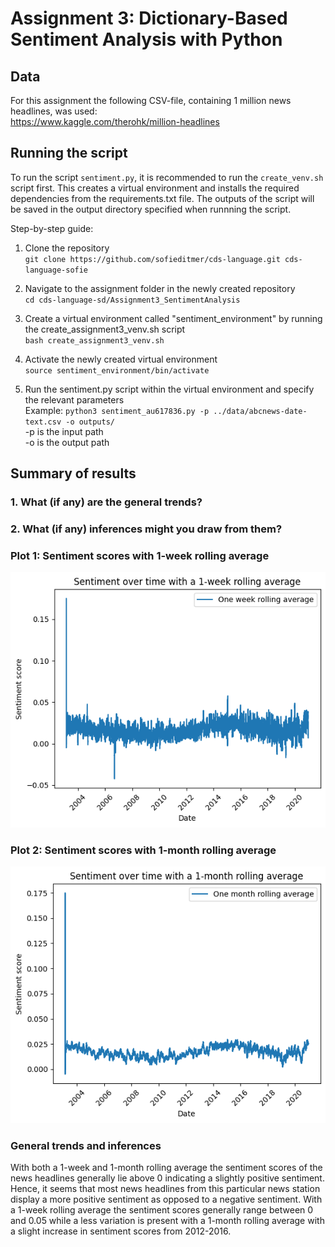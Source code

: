 # Assignment 3: Dictionary-Based Sentiment Analysis with Python

## Data
For this assignment the following CSV-file, containing 1 million news headlines, was used: <br>
https://www.kaggle.com/therohk/million-headlines

## Running the script
To run the script `sentiment.py`, it is recommended to run the `create_venv.sh` script first. This creates a virtual environment and installs the required dependencies from the requirements.txt file. 
The outputs of the script will be saved in the output directory specified when runnning the script. 

Step-by-step guide:

1. Clone the repository <br>
`git clone https://github.com/sofieditmer/cds-language.git cds-language-sofie`

2. Navigate to the assignment folder in the newly created repository <br>
`cd cds-language-sd/Assignment3_SentimentAnalysis`

3. Create a virtual environment called "sentiment_environment" by running the create_assignment3_venv.sh script <br>
`bash create_assignment3_venv.sh`

4. Activate the newly created virtual environment <br>
`source sentiment_environment/bin/activate`

5. Run the sentiment.py script within the virtual environment and specify the relevant parameters <br>
Example: `python3 sentiment_au617836.py -p ../data/abcnews-date-text.csv -o outputs/` <br>
-p is the input path <br>
-o is the output path

## Summary of results
### 1. What (if any) are the general trends? <br>
### 2. What (if any) inferences might you draw from them?

### Plot 1: Sentiment scores with 1-week rolling average
![Image of Yaktocat](https://github.com/sofieditmer/cds-language/blob/main/assignments/assignment3_SentimentAnalysis/outputs/smoothed_sentiment_week.png)

### Plot 2: Sentiment scores with 1-month rolling average
![Image of Yaktocat](https://github.com/sofieditmer/cds-language/blob/main/assignments/assignment3_SentimentAnalysis/outputs/smoothed_sentiment_month.png)

### General trends and inferences
With both a 1-week and 1-month rolling average the sentiment scores of the news headlines generally lie above 0 indicating a slightly positive sentiment. Hence, it seems that most news headlines from this particular news station display a more positive sentiment as opposed to a negative sentiment. With a 1-week rolling average the sentiment scores generally range between 0 and 0.05 while a less variation is present with a 1-month rolling average with a slight increase in sentiment scores from 2012-2016.